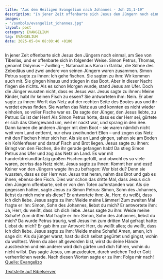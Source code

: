```yaml
---
title: "Aus dem Heiligen Evangelium nach Johannes - Joh 21,1-19"
description: "In jener Zeit offenbarte sich Jesus den Jüngern noch einmal, am See von Tiberias, und er offenbarte sich in folgender Weise. Simon Petrus, Thomas, genannt Didymus – Zwilling –, Natanaal aus Kana in Galiläa, die Söhne des Zebedäus und zwei andere von seinen Jüngern waren zusammen....."
images:
- "/symbols/evangelist_johannes.jpg"
layout: post
category: EVANGELIUM
tag: EVANGELIUM
date: 2025-05-04 08:00:40 +0100
---
```

In jener Zeit offenbarte sich Jesus den Jüngern noch einmal, am See von Tiberias, und er offenbarte sich in folgender Weise.
Simon Petrus, Thomas, genannt Didymus – Zwilling –, Natanaal aus Kana in Galiläa, die Söhne des Zebedäus und zwei andere von seinen Jüngern waren zusammen.
Simon Petrus sagte zu ihnen: Ich gehe fischen.<!--more--> Sie sagten zu ihm: Wir kommen auch mit. Sie gingen hinaus und stiegen in das Boot. Aber in dieser Nacht fingen sie nichts.
Als es schon Morgen wurde, stand Jesus am Ufer. Doch die Jünger wussten nicht, dass es Jesus war.
Jesus sagte zu ihnen: Meine Kinder, habt ihr keinen Fisch zu essen? Sie antworteten ihm: Nein.
Er aber sagte zu ihnen: Werft das Netz auf der rechten Seite des Bootes aus und ihr werdet etwas finden. Sie warfen das Netz aus und konnten es nicht wieder einholen, so voller Fische war es.
Da sagte der Jünger, den Jesus liebte, zu Petrus: Es ist der Herr! Als Simon Petrus hörte, dass es der Herr sei, gürtete er sich das Obergewand um, weil er nackt war, und sprang in den See.
Dann kamen die anderen Jünger mit dem Boot – sie waren nämlich nicht weit vom Land entfernt, nur etwa zweihundert Ellen – und zogen das Netz mit den Fischen hinter sich her.
Als sie an Land gingen, sahen sie am Boden ein Kohlenfeuer und darauf Fisch und Brot liegen.
Jesus sagte zu ihnen: Bringt von den Fischen, die ihr gerade gefangen habt!
Da stieg Simon Petrus ans Ufer und zog das Netz an Land. Es war mit hundertdreiundfünfzig großen Fischen gefüllt, und obwohl es so viele waren, zerriss das Netz nicht.
Jesus sagte zu ihnen: Kommt her und esst! Keiner von den Jüngern wagte ihn zu befragen: Wer bist du? Denn sie wussten, dass es der Herr war.
Jesus trat heran, nahm das Brot und gab es ihnen, ebenso den Fisch.
Dies war schon das dritte Mal, dass Jesus sich den Jüngern offenbarte, seit er von den Toten auferstanden war.
Als sie gegessen hatten, sagte Jesus zu Simon Petrus: Simon, Sohn des Johannes, liebst du mich mehr als diese? Er antwortete ihm: Ja, Herr, du weißt, dass ich dich liebe. Jesus sagte zu ihm: Weide meine Lämmer!
Zum zweiten Mal fragte er ihn: Simon, Sohn des Johannes, liebst du mich? Er antwortete ihm: Ja, Herr, du weißt, dass ich dich liebe. Jesus sagte zu ihm: Weide meine Schafe!
Zum dritten Mal fragte er ihn: Simon, Sohn des Johannes, liebst du mich? Da wurde Petrus traurig, weil Jesus ihn zum dritten Mal gefragt hatte: Liebst du mich? Er gab ihm zur Antwort: Herr, du weißt alles; du weißt, dass ich dich liebe. Jesus sagte zu ihm: Weide meine Schafe!
Amen, amen, ich sage dir: Als du jünger warst, hast du dich selbst gegürtet und gingst, wohin du wolltest. Wenn du aber alt geworden bist, wirst du deine Hände ausstrecken und ein anderer wird dich gürten und dich führen, wohin du nicht willst.
Das sagte Jesus, um anzudeuten, durch welchen Tod er Gott verherrlichen werde. Nach diesen Worten sagte er zu ihm: Folge mir nach!<br>
[Quelle: Evangelizo](https://evangeliumtagfuertag.org/DE/gospel)

[Textstelle auf Bibelserver](https://www.bibleserver.com/EU/Johannes21,1-19)
